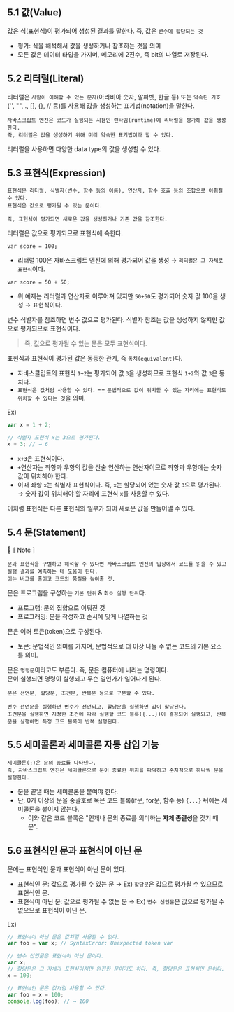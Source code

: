 ## 5.1 값(Value)

값은 식(표현식)이 평가되어 생성된 결과를 말한다. 즉, 값은 `변수에 할당되는 것`

- 평가: 식을 해석해서 값을 생성하거나 참조하는 것을 의미
- 모든 값은 데이터 타입을 가지며, 메모리에 2진수, 즉 bit의 나열로 저장된다.

## 5.2 리터럴(Literal)

리터럴은 `사람이 이해할 수 있는 문자`(아라비아 숫자, 알파벳, 한글 등) 또는 `약속된 기호`('', "", ., [], {}, // 등)를 사용해 값을 생성하는 표기법(notation)을 말한다.

```
자바스크립트 엔진은 코드가 실행되는 시점인 런타임(runtime)에 리터럴을 평가해 값을 생성한다.
즉, 리터럴은 값을 생성하기 위해 미리 약속한 표기법이라 할 수 있다.
```

리터럴을 사용하면 다양한 data type의 값을 생성할 수 있다.

## 5.3 표현식(Expression)

```
표현식은 리터럴, 식별자(변수, 함수 등의 이름), 연산자, 함수 호출 등의 조합으로 이뤄질 수 있다.
표현식은 값으로 평가될 수 있는 문이다.

즉, 표현식이 평가되면 새로운 값을 생성하거나 기존 값을 참조한다.
```

리터럴은 값으로 평가되므로 표현식에 속한다.

`var score = 100;`

- 리터럴 100은 자바스크립트 엔진에 의해 평가되어 값을 생성 → `리터럴은 그 자체로 표현식`이다.

`var score = 50 + 50;`

- 위 예제는 리터럴과 연산자로 이루어져 있지만 `50+50`도 평가되어 숫자 값 100을 생성 → 표현식이다.

변수 식별자를 참조하면 변수 값으로 평가된다. 식별자 참조는 값을 생성하지 않지만 값으로 평가되므로 표현식이다.

> 즉, 값으로 평가될 수 있는 문은 모두 표현식이다.

표현식과 표현식이 평가된 값은 동등한 관계, 즉 `동치(equivalent)`다.

- 자바스클립트의 표현식 `1+2`는 평가되어 값 `3`을 생성하므로 표현식 `1+2`와 값 `3`은 동치다.
- `표현식은 값처럼 사용할 수 있다.` == `문법적으로 값이 위치할 수 있는 자리에는 표현식도 위치할 수 있다는 것`을 의미.

Ex)

```javascript
var x = 1 + 2;

// 식별자 표현식 x는 3으로 평가된다.
x + 3; // → 6
```

- `x+3`은 표현식이다.
- `+`연산자는 좌항과 우항의 값을 산술 연산하는 연산자이므로 좌항과 우항에는 숫자 값이 위치해야 한다.
- 이때 좌항 `x`는 식별자 표현식이다. 즉, `x`는 할당되어 있는 숫자 값 `3`으로 평가된다. → 숫자 값이 위치해야 할 자리에 표현식 `x`를 사용할 수 있다.

이처럼 표현식은 다른 표현식의 일부가 되어 새로운 값을 만들어낼 수 있다.

## 5.4 문(Statement)

📌 [ Note ]

```
문과 표현식을 구별하고 해석할 수 있다면 자바스크립트 엔진의 입장에서 코드를 읽을 수 있고 실행 결과를 예측하는 데 도움이 된다.
이는 버그를 줄이고 코드의 품질을 높여줄 것.
```

문은 프로그램을 구성하는 `기본 단위` & `최소 실행 단위`다.

- 프로그램: 문의 집합으로 이뤄진 것
- 프로그래밍: 문을 작성하고 순서에 맞게 나열하는 것

문은 여러 토큰(token)으로 구성된다.

- 토큰: 문법적인 의미를 가지며, 문법적으로 더 이상 나눌 수 없는 코드의 기본 요소를 의미.

문은 `명령문`이라고도 부른다. 즉, 문은 컴퓨터에 내리는 명령이다.  
문이 실행되면 명령이 실행되고 무슨 일인가가 일어나게 된다.

```
문은 선언문, 할당문, 조건문, 반복문 등으로 구분할 수 있다.

변수 선언문을 실행하면 변수가 선언되고, 할당문을 실행하면 값이 할당된다.
조건문을 실행하면 지정한 조건에 따라 실행할 코드 블록({...})이 결정되어 실행되고, 반복문을 실행하면 특정 코드 블록이 반복 실행된다.
```

## 5.5 세미콜론과 세미콜론 자동 삽입 기능

```
세미콜론(;)은 문의 종료를 나타낸다.
즉, 자바스크립트 엔진은 세미콜론으로 문이 종료한 위치를 파악하고 순차적으로 하나씩 문을 실행한다.
```

- 문을 끝낼 때는 세미콜론을 붙여야 한다.
- 단, 0개 이상의 문을 중괄호로 묶은 코드 블록(if문, for문, 함수 등) `{...}` 뒤에는 세미콜론을 붙이지 않는다.
  - 이와 같은 코드 블록은 "언제나 문의 종료를 의미하는 **자체 종결성**을 갖기 때문".

## 5.6 표현식인 문과 표현식이 아닌 문

문에는 표현식인 문과 표현식이 아닌 문이 있다.

- 표현식인 문: 값으로 평가될 수 있는 문 → Ex) `할당문`은 값으로 평가될 수 있으므로 표현식인 문.
- 표현식이 아닌 문: 값으로 평가될 수 없는 문 → Ex) `변수 선언문`은 값으로 평가될 수 없으므로 표현식이 아닌 문.

Ex)

```javascript
// 표현식이 아닌 문은 값처럼 사용할 수 없다.
var foo = var x; // SyntaxError: Unexpected token var

// 변수 선언문은 표현식이 아닌 문이다.
var x;
// 할당문은 그 자체가 표현식이지만 완전한 문이기도 하다. 즉, 할당문은 표현식인 문이다.
x = 100;

// 표현식인 문은 값처럼 사용할 수 있다.
var foo = x = 100;
console.log(foo); // → 100
```
